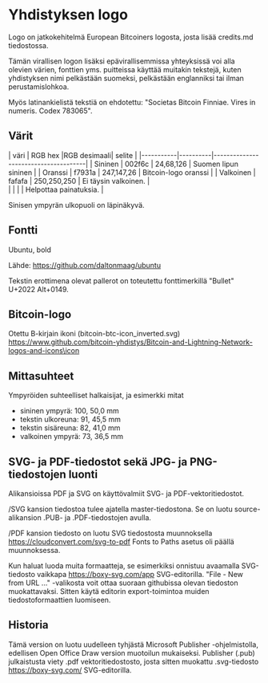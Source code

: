 # Yhdistyksen logo

Logo on jatkokehitelmä European Bitcoiners logosta, josta lisää credits.md tiedostossa.

Tämän virallisen logon lisäksi epävirallisemmissa yhteyksissä voi alla olevien 
värien, fonttien yms. puitteissa käyttää muitakin tekstejä, kuten  yhdistyksen 
nimi pelkästään suomeksi, pelkästään englanniksi tai ilman perustamislohkoa.

Myös latinankielistä tekstiä on ehdotettu: 
 "Societas Bitcoin Finniae. Vires in numeris. Codex 783065".

## Värit

| väri      | RGB hex  |RGB desimaali| selite                 |
|-----------|----------|--------------------------------------|
| Sininen   |  002f6c  | 24,68,126   | Suomen lipun sininen   |
| Oranssi   |  f7931a  | 247,147,26  | Bitcoin-logo oranssi   |
| Valkoinen |  fafafa  | 250,250,250 | Ei täysin valkoinen.   |     
|           |          |             | Helpottaa painatuksia. |

Sinisen ympyrän ulkopuoli on läpinäkyvä.

## Fontti

Ubuntu, bold

Lähde: https://github.com/daltonmaag/ubuntu

Tekstin erottimena olevat pallerot on toteutettu fonttimerkillä "Bullet" U+2022 Alt+0149.

## Bitcoin-logo

Otettu B-kirjain ikoni (bitcoin-btc-icon_inverted.svg) 
https://www.github.com/bitcoin-yhdistys/Bitcoin-and-Lightning-Network-logos-and-icons\icon

## Mittasuhteet

Ympyröiden suhteelliset halkaisijat, ja esimerkki mitat
- sininen ympyrä:    100, 50,0 mm
- tekstin ulkoreuna:  91, 45,5 mm 
- tekstin sisäreuna:  82, 41,0 mm
- valkoinen ympyrä:   73, 36,5 mm

## SVG- ja PDF-tiedostot sekä JPG- ja PNG-tiedostojen luonti

Alikansioissa PDF ja SVG on käyttövalmiit SVG- ja PDF-vektoritiedostot.

/SVG kansion tiedostoa tulee ajatella master-tiedostona. Se on luotu source-alikansion 
.PUB- ja .PDF-tiedostojen avulla.

/PDF kansion tiedosto on luotu SVG tiedostosta muunnoksella https://cloudconvert.com/svg-to-pdf 
Fonts to Paths asetus oli päällä muunnoksessa.

Kun haluat luoda muita formaatteja, se esimerkiksi onnistuu avaamalla SVG-tiedosto 
vaikkapa https://boxy-svg.com/app SVG-editorilla. 
"File - New from URL ..." -valikosta voit ottaa suoraan githubissa olevan tiedoston
muokattavaksi. Sitten käytä editorin export-toimintoa muiden tiedostoformaattien luomiseen.

## Historia 

Tämä version on luotu uudelleen tyhjästä Microsoft Publisher -ohjelmistolla,
edellisen Open Office Draw version muotoilun mukaiseksi.
Publisher (.pub) julkaistusta viety .pdf vektoritiedostosto, josta sitten 
muokattu .svg-tiedosto https://boxy-svg.com/ SVG-editorilla.
